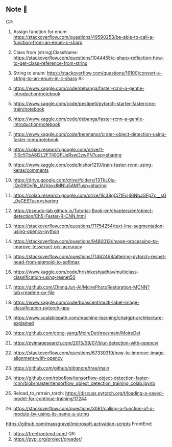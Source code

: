 ## Note 👋
C#:
  1. Assign function for enum: https://stackoverflow.com/questions/49590253/be-able-to-call-a-function-from-an-enum-c-sharp
  2. Class from (string)ClassName: https://stackoverflow.com/questions/1044455/c-sharp-reflection-how-to-get-class-reference-from-string
  3. String to enum: https://stackoverflow.com/questions/16100/convert-a-string-to-an-enum-in-c-sharp
AI:
  5. https://www.kaggle.com/code/debanga/faster-rcnn-a-gentle-introduction/notebook
  6. https://www.kaggle.com/code/pestipeti/pytorch-starter-fasterrcnn-train/notebook
  7. https://www.kaggle.com/code/debanga/faster-rcnn-a-gentle-introduction/notebook
  8. https://www.kaggle.com/code/benmanor/crater-object-detection-using-faster-rcnn/notebook

  9. https://colab.research.google.com/drive/1-I1j0c5TbA8l2L2FTjl0GFUeRswDzwPN?usp=sharing
  10. https://www.kaggle.com/code/kishor1210/train-faster-rcnn-using-keras/comments
  11. https://drive.google.com/drive/folders/13TkL0ju-jQg09OvRk_kUVavxIMNIu5AM?usp=sharing
  12. https://colab.research.google.com/drive/1Ic38gCj7tFcj46NbJGFpZc__sG_0sGES?usp=sharing
  13. https://pseudo-lab.github.io/Tutorial-Book-en/chapters/en/object-detection/Ch5-Faster-R-CNN.html
  14. https://stackoverflow.com/questions/71754254/text-line-segmentation-using-opencv-python
  15. https://stackoverflow.com/questions/9480013/image-processing-to-improve-tesseract-ocr-accuracy
  16. https://stackoverflow.com/questions/71462468/altering-pytorch-resnet-head-from-sigmoid-to-softmax
  17. https://www.kaggle.com/code/hrishikeshjadhav/multiclass-classification-using-resnet50
  18. https://github.com/ZhengJun-AI/MoirePhotoRestoration-MCNN?tab=readme-ov-file
  19. https://www.kaggle.com/code/boascent/multi-label-image-classification-pytorch-gpu
  20. https://www.scalablepath.com/machine-learning/chatgpt-architecture-explained
  21. https://github.com/cong-yang/MoireDet/tree/main/MoireDet
  22. https://pyimagesearch.com/2015/09/07/blur-detection-with-opencv/
  23. https://stackoverflow.com/questions/67330319/how-to-improve-image-alignment-with-opencv
  24. https://github.com/github/gitignore/tree/main
  25. https://github.com/roboflow/tensorflow-object-detection-faster-rcnn/blob/master/tensorflow_object_detection_training_colab.ipynb

  26. Reload_to_retrain_torch: https://discuss.pytorch.org/t/loading-a-saved-model-for-continue-training/17244
  27. https://stackoverflow.com/questions/3061/calling-a-function-of-a-module-by-using-its-name-a-string
  


https://github.com/massgravel/microsoft-activation-scripts
FrontEnd:
  1. https://freefrontend.com/
QR:
  1. https://pypi.org/project/qreader/
